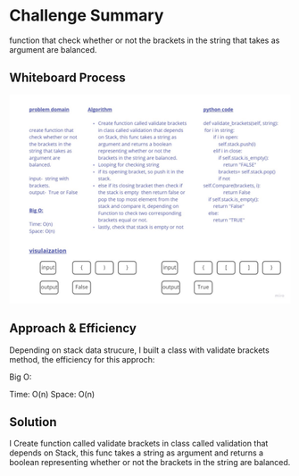 # Challenge Summary
function that check whether or not the brackets in the string that takes as argument are balanced.
## Whiteboard Process
![img](stack-queue-brackets.jpg)

## Approach & Efficiency
Depending on stack data strucure, I built a class with validate brackets method, 
the efficiency for this approch:

Big O:

Time: O(n)
Space: O(n)



## Solution
I Create function called validate brackets in class called validation that depends on Stack, this func takes a string as argument and returns a boolean representing whether or not the brackets in the string are balanced.